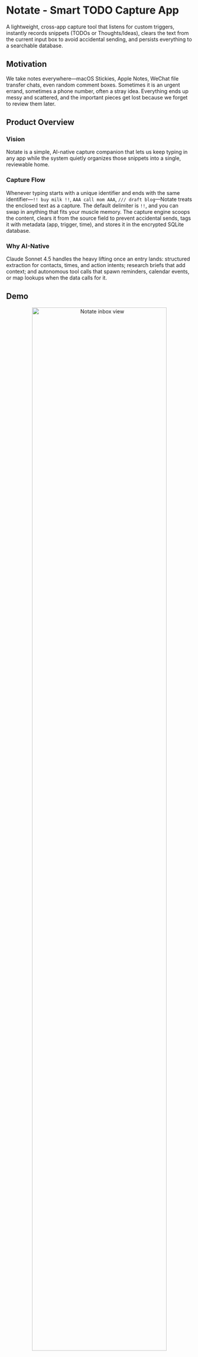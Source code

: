 # Notate - Smart TODO Capture App

A lightweight, cross-app capture tool that listens for custom triggers, instantly records snippets (TODOs or Thoughts/Ideas), clears the text from the current input box to avoid accidental sending, and persists everything to a searchable database.

## Motivation

We take notes everywhere—macOS Stickies, Apple Notes, WeChat file transfer chats, even random comment boxes. Sometimes it is an urgent errand, sometimes a phone number, often a stray idea. Everything ends up messy and scattered, and the important pieces get lost because we forget to review them later.

## Product Overview

### Vision

Notate is a simple, AI-native capture companion that lets us keep typing in any app while the system quietly organizes those snippets into a single, reviewable home.

### Capture Flow

Whenever typing starts with a unique identifier and ends with the same identifier—`!! buy milk !!`, `AAA call mom AAA`, `/// draft blog`—Notate treats the enclosed text as a capture. The default delimiter is `!!`, and you can swap in anything that fits your muscle memory. The capture engine scoops the content, clears it from the source field to prevent accidental sends, tags it with metadata (app, trigger, time), and stores it in the encrypted SQLite database.

### Why AI-Native

Claude Sonnet 4.5 handles the heavy lifting once an entry lands: structured extraction for contacts, times, and action intents; research briefs that add context; and autonomous tool calls that spawn reminders, calendar events, or map lookups when the data calls for it.

## Demo

<p align="center">
  <img src="DEMO/demo1.png" alt="Notate inbox view" width="85%">
  <img src="DEMO/demo2.png" alt="AI research brief" width="85%">
  <img src="DEMO/demo3.png" alt="Trigger settings" width="85%">
</p>

## Features Implemented

### ✅ 1. Customizable Start Trigger
- **Multiple triggers supported**: `///`, `,,,`, `;;`, etc.
- **Configurable in Settings**: Add, edit, remove triggers
- **Type mapping**: Each trigger can map to a default entry type (TODO/Thought)
- **Multilingual support**: English & Chinese characters in triggers

### ✅ 2. Input Capture & Auto-Clear
- **Smart capture**: Detects trigger + content, saves on Enter
- **Auto-clear input**: Clears current writing area to prevent accidental sending
- **Non-blocking UX**: ≤50ms perceived performance
- **Cross-app compatibility**: Works in WhatsApp, WeChat, Slack, etc.

### ✅ 3. Persistent Storage (SQLite Database)
- **CRUD operations**: Create, read, update, delete entries
- **UTF-8 safe**: No Chinese encoding issues
- **Encryption at rest**: Uses CryptoKit for key management
- **Export ready**: JSON/CSV export for future sync
- **Search & filter**: Full-text search across content and tags

### ✅ 4. Multilingual Support (Chinese/English)
- **CJK input handling**: Proper IME composing state detection
- **No mojibake**: Clean UTF-8 storage and display
- **Mixed language support**: English and Chinese in same entry

### ✅ 5. Two Input Types: TODO vs Thoughts
- **TODO entries**: Actionable, trackable tasks with status and priority
- **Thought entries**: Non-actionable notes/insights
- **Smart type detection**:
  - **Trigger mapping**: `///` → TODO, `,,,` → Thought
  - **Inline overrides**: `todo:`, `t:`, `待办:` → TODO; `idea:`, `i:`, `想法:` → Thought
  - **Priority**: Inline override > Trigger mapping

### ✅ 6. Rich UI Experience
- **Tabbed interface**: All · TODOs · Thoughts
- **Task list view**: TODOs with checkboxes, status, priority
- **Card view**: Thoughts in grid layout
- **Search & filter**: Real-time search and filtering
- **Swipe actions**: Quick mark done, delete, convert
- **Convert functionality**: Thought → TODO with metadata preservation

### ✅ 7. Security & Privacy
- **Encryption at rest**: Symmetric key encryption for database
- **Keychain integration**: Secure key storage
- **Redaction mode**: Blur content for screenshots/demos
- **Local-only**: No cloud sync (ready for future implementation)

## Usage Examples

### Basic Capture
```
/// buy milk                    → TODO: "buy milk"
/// 做作业                      → TODO: "做作业"
,,, idea: link shopping list   → Thought: "link shopping list"
,,, 想法：把购物清单和地理位置联动 → Thought: "把购物清单和地理位置联动"
```

### Inline Type Overrides
```
;; t: book dentist             → TODO: "book dentist" (force TODO)
;; i: 观察：周一早上最容易分心    → Thought: "观察：周一早上最容易分心" (force Thought)
```

### Trigger Configuration
- **Default triggers**: `///` (TODO), `,,,` (Thought), `;;` (TODO)
- **Customizable**: Add your own triggers in Settings
- **Type mapping**: Each trigger can have a default type
- **Enable/disable**: Toggle triggers on/off

## Technical Architecture

### Core Components
- **CaptureEngine**: Global key event monitoring and trigger detection
- **DatabaseManager**: SQLite operations with encryption
- **ConfigurationManager**: Trigger and app settings management
- **AppState**: Main state management with Combine

### Data Model
```swift
struct Entry {
    let id: String
    let type: EntryType          // .todo | .thought
    var content: String
    var tags: [String]
    var sourceApp: String?
    var triggerUsed: String
    let createdAt: Date
    var status: EntryStatus      // .open | .done (TODO only)
    var priority: EntryPriority? // .low | .medium | .high (TODO only)
    var metadata: [String: FlexibleCodable]?
}
```

### Database Schema
- **entries table**: All captured entries with full metadata
- **Indexes**: Optimized for type, date, status, priority queries
- **Encryption**: AES-256 encryption for sensitive data
- **Export**: JSON/CSV export functionality

## Installation & Setup

1. **Clone the repository**
2. **Open in Xcode**: `Notate.xcodeproj`
3. **Build and run**: The app will request accessibility permissions
4. **Grant permissions**: System Settings > Privacy & Security > Accessibility
5. **Start capturing**: Type `///` or `,,,` followed by your content

## Configuration

### Trigger Setup
1. Open Settings in the app
2. Add custom triggers (e.g., `;;`, `!!!`, `>>>`)
3. Set default type for each trigger
4. Enable/disable triggers as needed

### Capture Settings
- **Auto-clear input**: Automatically clear input after capture
- **Capture timeout**: How long to wait before auto-capturing (1-10 seconds)
- **IME support**: Enable Chinese/Japanese/Korean input method support

## Privacy & Security

- **Local storage**: All data stays on your device
- **Encrypted database**: AES-256 encryption for data at rest
- **Keychain integration**: Secure key management
- **No telemetry**: No data collection or analytics
- **Export control**: Full data export for backup/migration

## Future Enhancements

- **Cloud sync**: Optional iCloud/other cloud provider sync
- **Advanced filtering**: Date ranges, complex tag queries
- **Keyboard shortcuts**: Global shortcuts for quick capture
- **Widgets**: macOS widget for quick access
- **Themes**: Dark/light mode customization
- **Plugins**: Extensible trigger and processing system

## Troubleshooting

### Common Issues
1. **No capture detected**: Check accessibility permissions
2. **Chinese input issues**: Enable IME composing support in settings
3. **Database errors**: Check Application Support folder permissions
4. **Trigger conflicts**: Ensure triggers don't overlap

### Debug Mode
- Check Console.app for debug logs
- Look for "Notate" entries in system logs
- Verify accessibility permissions in System Settings

## License

This project is licensed under the MIT License - see the LICENSE file for details.

## Contributing

1. Fork the repository
2. Create a feature branch
3. Make your changes
4. Add tests if applicable
5. Submit a pull request

## Support

For issues and feature requests, please use the GitHub Issues page.
